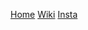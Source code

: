 <!-- [Home](/)
[Wiki](/wiki)
[Insta](https://www.instagram.com/hawhamburg_lan_party/)
[Tickets](https://www.eventbrite.de/e/haw-lan-11-tickets-894499330577?aff=oddtdtcreator) -->

[Home](/)
[Wiki](/wiki)
[Insta](https://www.instagram.com/hawhamburg_lan_party/)

<!-- [Live-Ticker](/live-ticker) -->
